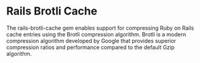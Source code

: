 # Rails Brotli Cache

The rails-brotli-cache gem enables support for compressing Ruby on Rails cache entries using the Brotli compression algorithm. Brotli is a modern compression algorithm developed by Google that provides superior compression ratios and performance compared to the default Gzip algorithm.
